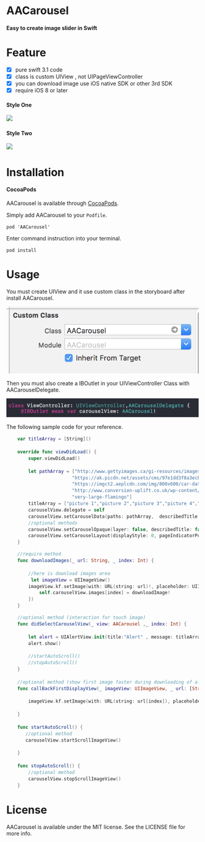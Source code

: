 # AACarousel

#### Easy to create image slider in Swift


# Feature

- [x] pure swift 3.1 code
- [x] class is custom UIView , not UIPageViewController
- [x] you can download image use iOS native SDK or other 3rd SDK 
- [x] require iOS 8 or later

#### Style One

![](./sampleImage/imageSlider.gif)
#### Style Two

![](./sampleImage/halfImageSlider.gif)

# Installation

#### CocoaPods

AACarousel is available through [CocoaPods](http://cocoapods.org).

Simply add AACarousel to your `Podfile`.

```
pod 'AACarousel'
```
Enter command instruction into your terminal.

```
pod install
```

# Usage

You must create UIView and it use custom class in the storyboard after install AACarousel.

![](./sampleImage/customClass.png)

Then you must also create a IBOutlet in your UIViewController Class with AACarouselDelegate.

![](./sampleImage/IBOutlet.png)

The following sample code for your reference.

```swift
    var titleArray = [String]()
    
    override func viewDidLoad() {
        super.viewDidLoad()
     
        let pathArray = ["http://www.gettyimages.ca/gi-resources/images/Embed/new/embed2.jpg",
                        "https://ak.picdn.net/assets/cms/97e1dd3f8a3ecb81356fe754a1a113f31b6dbfd4-stock-photo-photo-of-a-common-kingfisher-alcedo-atthis-adult-male-perched-on-a-lichen-covered-branch-107647640.jpg",
                        "https://imgct2.aeplcdn.com/img/800x600/car-data/big/honda-amaze-image-12749.png",
                        "http://www.conversion-uplift.co.uk/wp-content/uploads/2016/09/Lamborghini-Huracan-Image-672x372.jpg",
                        "very-large-flamingo"]
        titleArray = ["picture 1","picture 2","picture 3","picture 4","picture 5"]
        carouselView.delegate = self
        carouselView.setCarouselData(paths: pathArray,  describedTitle: titleArray, isAutoScroll: true, timer: 5.0, defaultImage: "defaultImage")
        //optional methods
        carouselView.setCarouselOpaque(layer: false, describedTitle: false, pageIndicator: false)
        carouselView.setCarouselLayout(displayStyle: 0, pageIndicatorPositon: 5, pageIndicatorColor: nil, describedTitleColor: nil, layerColor: nil)
    }
```

```swift
    //require method
    func downloadImages(_ url: String, _ index: Int) {
        
        //here is download images area
         let imageView = UIImageView()
        imageView.kf.setImage(with: URL(string: url)!, placeholder: UIImage.init(named: "defaultImage"), options: [.transition(.fade(0))], progressBlock: nil, completionHandler: { (downloadImage, error, cacheType, url) in
            self.carouselView.images[index] = downloadImage!
        })
    }
```

```swift
    //optional method (interaction for touch image)
    func didSelectCarouselView(_ view: AACarousel ,_ index: Int) {
        
        let alert = UIAlertView.init(title:"Alert" , message: titleArray[index], delegate: self, cancelButtonTitle: "OK")
        alert.show()
        
        //startAutoScroll()
        //stopAutoScroll()
    }
    
    //optional method (show first image faster during downloading of all images)
    func callBackFirstDisplayView(_ imageView: UIImageView, _ url: [String], _ index: Int) {
        
        imageView.kf.setImage(with: URL(string: url[index]), placeholder: UIImage.init(named: "defaultImage"), options: [.transition(.fade(1))], progressBlock: nil, completionHandler: nil)
        
    }
    
    func startAutoScroll() {
       //optional method
       carouselView.startScrollImageView()
        
    }
    
    func stopAutoScroll() {
        //optional method
        carouselView.stopScrollImageView()
    }

```

# License

AACarousel is available under the MIT license. See the LICENSE file for more info.
